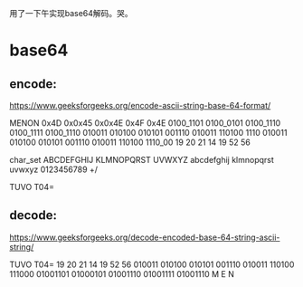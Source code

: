 用了一下午实现base64解码。哭。

# base64
## encode:
https://www.geeksforgeeks.org/encode-ascii-string-base-64-format/

MENON
0x4D 0x0x45 0x0x4E 0x4F 0x4E
0100_1101 0100_0101 0100_1110 0100_1111 0100_1110
010011 010100 010101 001110 010011 110100 1110
010011 010100 010101 001110 010011 110100 1110_00
19     20     21     14     19     52     56

char_set
ABCDEFGHIJ KLMNOPQRST UVWXYZ
abcdefghij klmnopqrst uvwxyz
0123456789 +/

TUVO T04=

## decode:
https://www.geeksforgeeks.org/decode-encoded-base-64-string-ascii-string/

TUVO T04=
19 20 21 14 19 52 56
010011 010100 010101 001110 010011 110100 111000
01001101 01000101 01001110 01001111 01001110
M        E        N        
